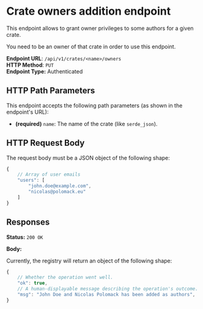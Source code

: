 Crate owners addition endpoint
==============================

This endpoint allows to grant owner privileges to some authors for a given crate.  

You need to be an owner of that crate in order to use this endpoint.  

**Endpoint URL**: `/api/v1/crates/<name>/owners`  
**HTTP Method**: `PUT`  
**Endpoint Type:** Authenticated  

HTTP Path Parameters
--------------------

This endpoint accepts the following path parameters (as shown in the endpoint's URL):

- **(required)** `name`: The name of the crate (like `serde_json`).

HTTP Request Body
-----------------

The request body must be a JSON object of the following shape:

```js
{
    // Array of user emails
    "users": [
        "john.doe@example.com",
        "nicolas@polomack.eu"
    ]
}
```

Responses
---------

**Status:** `200 OK`

**Body:**

Currently, the registry will return an object of the following shape:

```js
{
    // Whether the operation went well.
    "ok": true,
    // A human-displayable message describing the operation's outcome.
    "msg": "John Doe and Nicolas Polomack has been added as authors",
}
```
